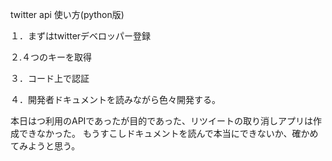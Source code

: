 twitter api 使い方(python版)

１．まずはtwitterデベロッパー登録

２.４つのキーを取得

３．コード上で認証

４．開発者ドキュメントを読みながら色々開発する。

本日はつ利用のAPIであったが目的であった、リツイートの取り消しアプリは作成できなかった。
もうすこしドキュメントを読んで本当にできないか、確かめてみようと思う。
